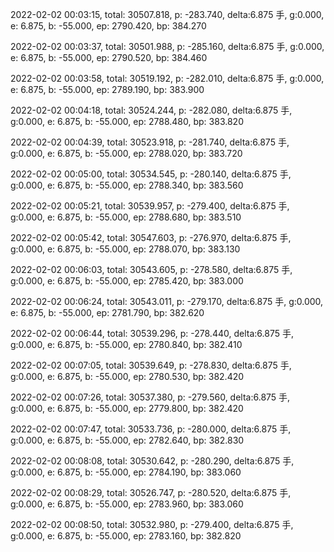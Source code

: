 2022-02-02 00:03:15, total: 30507.818, p: -283.740, delta:6.875 手, g:0.000, e: 6.875, b: -55.000, ep: 2790.420, bp: 384.270

2022-02-02 00:03:37, total: 30501.988, p: -285.160, delta:6.875 手, g:0.000, e: 6.875, b: -55.000, ep: 2790.520, bp: 384.460

2022-02-02 00:03:58, total: 30519.192, p: -282.010, delta:6.875 手, g:0.000, e: 6.875, b: -55.000, ep: 2789.190, bp: 383.900

2022-02-02 00:04:18, total: 30524.244, p: -282.080, delta:6.875 手, g:0.000, e: 6.875, b: -55.000, ep: 2788.480, bp: 383.820

2022-02-02 00:04:39, total: 30523.918, p: -281.740, delta:6.875 手, g:0.000, e: 6.875, b: -55.000, ep: 2788.020, bp: 383.720

2022-02-02 00:05:00, total: 30534.545, p: -280.140, delta:6.875 手, g:0.000, e: 6.875, b: -55.000, ep: 2788.340, bp: 383.560

2022-02-02 00:05:21, total: 30539.957, p: -279.400, delta:6.875 手, g:0.000, e: 6.875, b: -55.000, ep: 2788.680, bp: 383.510

2022-02-02 00:05:42, total: 30547.603, p: -276.970, delta:6.875 手, g:0.000, e: 6.875, b: -55.000, ep: 2788.070, bp: 383.130

2022-02-02 00:06:03, total: 30543.605, p: -278.580, delta:6.875 手, g:0.000, e: 6.875, b: -55.000, ep: 2785.420, bp: 383.000

2022-02-02 00:06:24, total: 30543.011, p: -279.170, delta:6.875 手, g:0.000, e: 6.875, b: -55.000, ep: 2781.790, bp: 382.620

2022-02-02 00:06:44, total: 30539.296, p: -278.440, delta:6.875 手, g:0.000, e: 6.875, b: -55.000, ep: 2780.840, bp: 382.410

2022-02-02 00:07:05, total: 30539.649, p: -278.830, delta:6.875 手, g:0.000, e: 6.875, b: -55.000, ep: 2780.530, bp: 382.420

2022-02-02 00:07:26, total: 30537.380, p: -279.560, delta:6.875 手, g:0.000, e: 6.875, b: -55.000, ep: 2779.800, bp: 382.420

2022-02-02 00:07:47, total: 30533.736, p: -280.000, delta:6.875 手, g:0.000, e: 6.875, b: -55.000, ep: 2782.640, bp: 382.830

2022-02-02 00:08:08, total: 30530.642, p: -280.290, delta:6.875 手, g:0.000, e: 6.875, b: -55.000, ep: 2784.190, bp: 383.060

2022-02-02 00:08:29, total: 30526.747, p: -280.520, delta:6.875 手, g:0.000, e: 6.875, b: -55.000, ep: 2783.960, bp: 383.060

2022-02-02 00:08:50, total: 30532.980, p: -279.400, delta:6.875 手, g:0.000, e: 6.875, b: -55.000, ep: 2783.160, bp: 382.820